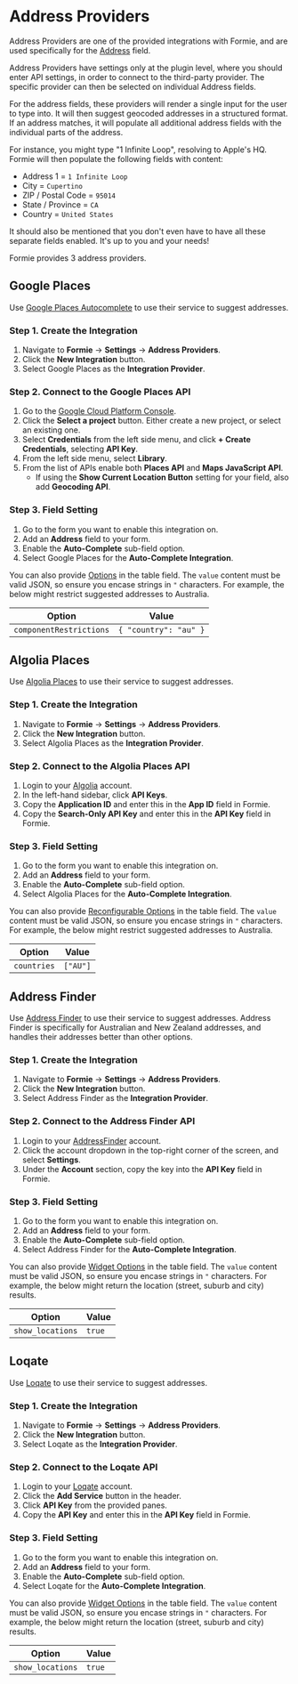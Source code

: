 # Address Providers
Address Providers are one of the provided integrations with Formie, and are used specifically for the [Address](docs:feature-tour/fields#address) field.

Address Providers have settings only at the plugin level, where you should enter API settings, in order to connect to the third-party provider. The specific provider can then be selected on individual Address fields.

For the address fields, these providers will render a single input for the user to type into. It will then suggest geocoded addresses in a structured format. If an address matches, it will populate all additional address fields with the individual parts of the address.

For instance, you might type "1 Infinite Loop", resolving to Apple's HQ. Formie will then populate the following fields with content:

- Address 1 = `1 Infinite Loop`
- City = `Cupertino`
- ZIP / Postal Code = `95014`
- State / Province = `CA`
- Country = `United States`

It should also be mentioned that you don't even have to have all these separate fields enabled. It's up to you and your needs!

Formie provides 3 address providers.

## Google Places
Use [Google Places Autocomplete](https://developers.google.com/maps/documentation/javascript/places-autocomplete) to use their service to suggest addresses.

### Step 1. Create the Integration
1. Navigate to **Formie** → **Settings** → **Address Providers**.
1. Click the **New Integration** button.
1. Select Google Places as the **Integration Provider**.

### Step 2. Connect to the Google Places API
1. Go to the <a href="https://console.cloud.google.com/project/_/apiui/apis/enabled" target="_blank">Google Cloud Platform Console</a>.
1. Click the **Select a project** button. Either create a new project, or select an existing one.
1. Select **Credentials** from the left side menu, and click **+ Create Credentials**, selecting **API Key**.
1. From the left side menu, select **Library**.
1. From the list of APIs enable both **Places API** and **Maps JavaScript API**.
    - If using the **Show Current Location Button** setting for your field, also add **Geocoding API**.

### Step 3. Field Setting
1. Go to the form you want to enable this integration on.
1. Add an **Address** field to your form.
1. Enable the **Auto-Complete** sub-field option.
1. Select Google Places for the **Auto-Complete Integration**.

You can also provide [Options](https://developers.google.com/maps/documentation/javascript/places-autocomplete#add-autocomplete) in the table field. The `value` content must be valid JSON, so ensure you encase strings in `"` characters. For example, the below might restrict suggested addresses to Australia.

Option | Value
--- | ---
`componentRestrictions` | `{ "country": "au" }`


## Algolia Places
Use [Algolia Places](https://community.algolia.com/places/) to use their service to suggest addresses.

### Step 1. Create the Integration
1. Navigate to **Formie** → **Settings** → **Address Providers**.
1. Click the **New Integration** button.
1. Select Algolia Places as the **Integration Provider**.

### Step 2. Connect to the Algolia Places API
1. Login to your <a href="https://www.algolia.com/apps" target="_blank">Algolia</a> account.
1. In the left-hand sidebar, click **API Keys**.
1. Copy the **Application ID** and enter this in the **App ID** field in Formie.
1. Copy the **Search-Only API Key** and enter this in the **API Key** field in Formie.

### Step 3. Field Setting
1. Go to the form you want to enable this integration on.
1. Add an **Address** field to your form.
1. Enable the **Auto-Complete** sub-field option.
1. Select Algolia Places for the **Auto-Complete Integration**.

You can also provide [Reconfigurable Options](https://community.algolia.com/places/documentation.html#api-options-type) in the table field. The `value` content must be valid JSON, so ensure you encase strings in `"` characters. For example, the below might restrict suggested addresses to Australia.

Option | Value
--- | ---
`countries` | `["AU"]`


## Address Finder
Use [Address Finder](https://addressfinder.com.au/) to use their service to suggest addresses. Address Finder is specifically for Australian and New Zealand addresses, and handles their addresses better than other options.

### Step 1. Create the Integration
1. Navigate to **Formie** → **Settings** → **Address Providers**.
1. Click the **New Integration** button.
1. Select Address Finder as the **Integration Provider**.

### Step 2. Connect to the Address Finder API
1. Login to your <a href="https://portal.addressfinder.net/sessions/login" target="_blank">AddressFinder</a> account.
1. Click the account dropdown in the top-right corner of the screen, and select **Settings**.
1. Under the **Account** section, copy the key into the **API Key** field in Formie.

### Step 3. Field Setting
1. Go to the form you want to enable this integration on.
1. Add an **Address** field to your form.
1. Enable the **Auto-Complete** sub-field option.
1. Select Address Finder for the **Auto-Complete Integration**.

You can also provide [Widget Options](https://addressfinder.com.au/docs/widget_docs) in the table field. The `value` content must be valid JSON, so ensure you encase strings in `"` characters. For example, the below might return the location (street, suburb and city) results.

Option | Value
--- | ---
`show_locations` | `true`


## Loqate
Use [Loqate](https://account.loqate.com/) to use their service to suggest addresses.

### Step 1. Create the Integration
1. Navigate to **Formie** → **Settings** → **Address Providers**.
1. Click the **New Integration** button.
1. Select Loqate as the **Integration Provider**.

### Step 2. Connect to the Loqate API
1. Login to your <a href="https://account.loqate.com" target="_blank">Loqate</a> account.
1. Click the **Add Service** button in the header.
1. Click **API Key** from the provided panes.
1. Copy the **API Key** and enter this in the **API Key** field in Formie.

### Step 3. Field Setting
1. Go to the form you want to enable this integration on.
1. Add an **Address** field to your form.
1. Enable the **Auto-Complete** sub-field option.
1. Select Loqate for the **Auto-Complete Integration**.

You can also provide [Widget Options](https://www.loqate.com/resources/support/setup-guides/advanced-setup-guide/#setting_options) in the table field. The `value` content must be valid JSON, so ensure you encase strings in `"` characters. For example, the below might return the location (street, suburb and city) results.

Option | Value
--- | ---
`show_locations` | `true`
